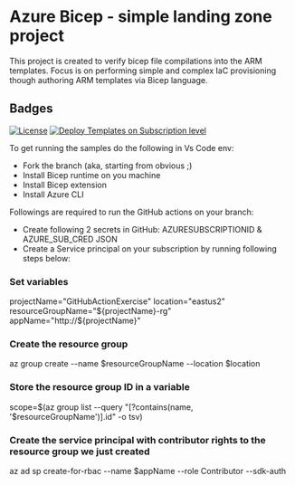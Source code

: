 # Azure Bicep - simple landing zone project

This project is created to verify bicep file compilations into the ARM templates.
Focus is on performing simple and complex IaC provisioning though authoring ARM templates via Bicep language.

## Badges

[![License](https://img.shields.io/badge/License-Apache%202.0-yellowgreen.svg)](https://opensource.org/licenses/Apache-2.0)
[![Deploy Templates on Subscription level](https://github.com/ElYusubov/BicepTest/actions/workflows/deployARMTemplate.yml/badge.svg)](https://github.com/ElYusubov/BicepTest/actions/workflows/deployARMTemplate.yml)

To get running the samples do the following in Vs Code env:
- Fork the branch (aka, starting from obvious ;)
- Install Bicep runtime on you machine
- Install Bicep extension
- Install Azure CLI

Followings are required to run the GitHub actions on your branch:
- Create following 2 secrets in GitHub: AZURESUBSCRIPTIONID & AZURE_SUB_CRED JSON
- Create a Service principal on your subscription by running following steps below:

### Set variables
projectName="GitHubActionExercise"
location="eastus2"
resourceGroupName="${projectName}-rg"
appName="http://${projectName}"

### Create the resource group
az group create --name $resourceGroupName --location $location

### Store the resource group ID in a variable
scope=$(az group list --query "[?contains(name, '$resourceGroupName')].id" -o tsv)

### Create the service principal with contributor rights to the resource group we just created
az ad sp create-for-rbac --name $appName --role Contributor --sdk-auth
